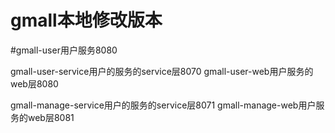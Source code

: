 # gmall本地修改版本

#gmall-user用户服务8080

gmall-user-service用户的服务的service层8070
gmall-user-web用户服务的web层8080


gmall-manage-service用户的服务的service层8071
gmall-manage-web用户服务的web层8081